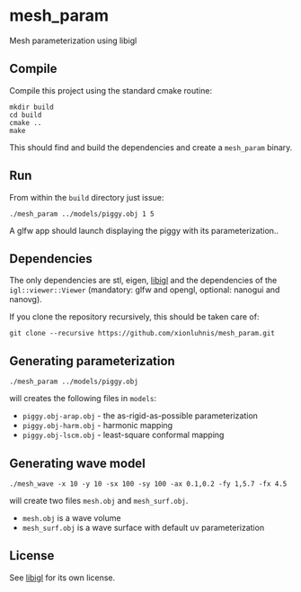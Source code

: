 # mesh_param
Mesh parameterization using libigl

## Compile

Compile this project using the standard cmake routine:

    mkdir build
    cd build
    cmake ..
    make

This should find and build the dependencies and create a `mesh_param` binary.

## Run

From within the `build` directory just issue:

    ./mesh_param ../models/piggy.obj 1 5

A glfw app should launch displaying the piggy with its parameterization..

## Dependencies

The only dependencies are stl, eigen, [libigl](libigl.github.io/libigl/) and
the dependencies of the `igl::viewer::Viewer` (mandatory: glfw and
opengl, optional: nanogui and nanovg).

If you clone the repository recursively, this should be taken care of:

    git clone --recursive https://github.com/xionluhnis/mesh_param.git

## Generating parameterization

    ./mesh_param ../models/piggy.obj

will creates the following files in `models`:
 * `piggy.obj-arap.obj` - the as-rigid-as-possible parameterization
 * `piggy.obj-harm.obj` - harmonic mapping
 * `piggy.obj-lscm.obj` - least-square conformal mapping

## Generating wave model

    ./mesh_wave -x 10 -y 10 -sx 100 -sy 100 -ax 0.1,0.2 -fy 1,5.7 -fx 4.5

will create two files `mesh.obj` and `mesh_surf.obj`.
 * `mesh.obj` is a wave volume
 * `mesh_surf.obj` is a wave surface with default uv parameterization

## License

See [libigl](libigl.github.io/libigl/) for its own license.
